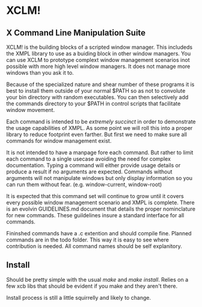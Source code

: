 XCLM!
=====

X Command Line Manipulation Suite
---------------------------------

XCLM! is the building blocks of a scripted window manager. This includeds the XMPL
library to use as a buiding block in other window managers. You can use XCLM to
prototype complext window management scenarios inot possible with more high level
window managers. It does not manage more windows than you ask it to.

Because of the specialized nature and shear number of these programs it is best to
install them outside of your normal $PATH so as not to convolute your bin directory
with random executables. You can then selectively add the commands directory to your
$PATH in control scripts that facilitate window movement.

Each command is intended to be *extremely succinct* in order to demonstrate the
usage capabilities of XMPL.  As some point we will roll this into a proper library
to reduce footprint even farther. But first we need to make sure all commands for
window management exist.

It is not intended to have a manpage fore each command. But rather to limit each
command to a single usecase avoiding the need for complex documentation. Typing a
command will either provide usage details or produce a result if no arguments are
expected. Commands without arguments will not manipulate windows but only display
information so you can run them without fear. (e.g. window-current, window-root)

It is expected that this command set will continue to grow until it covers every
possible window management scenario and XMPL is complete. There is an evolvin
GUIDELINES.md document that details the proper nominclature for new commands.
These guildelines insure a standard interface for all commands.

Fininshed commands have a .c extention and should compile fine. Planned commands
are in the todo folder. This way it is easy to see where contribution is needed.
All command names should be self explanitory.

Install
-------

Should be pretty simple with the usual *make* and *make install*. Relies on a few
xcb libs that should be evident if you make and they aren't there.

Install process is still a little squirrelly and likely to change.
